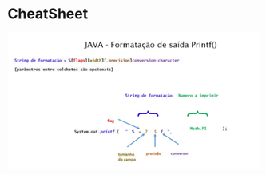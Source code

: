 # CheatSheet
![Alt printf()](https://github.com/w3helton/CheatSheet/blob/main/java%20printf(3).JPG)

